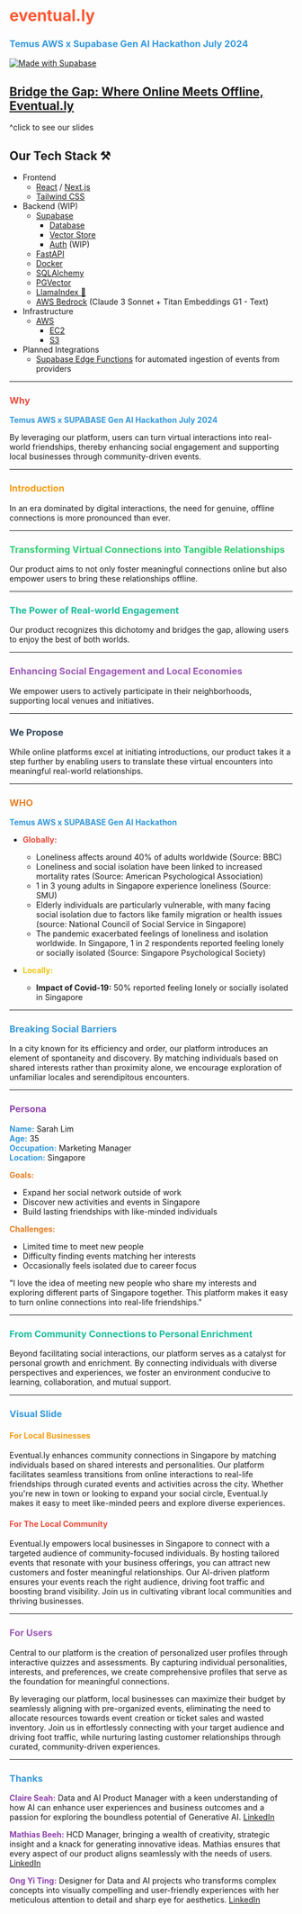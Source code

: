 # <span style="color: #FF5733;">eventual.ly</span>
### <span style="color: #3498DB;">Temus AWS x Supabase Gen AI Hackathon July 2024</span>

<p>
  <a>
    <a href="https://supabase.com">
    <img src="https://supabase.com/badge-made-with-supabase-dark.svg" alt="Made with Supabase">
    </a>
  </a>
</p>

## [Bridge the Gap: Where Online Meets Offline, Eventual.ly](https://www.figma.com/slides/rLw1XTMGoNGI0VhAKCsP41/eventual.ly?node-id=4-59&t=5Pmj7zOE7jYDE68p-1)
^click to see our slides

## Our Tech Stack ⚒️
- Frontend
    - [React](https://react.dev/) / [Next.js](https://nextjs.org/)
    - [Tailwind CSS](https://tailwindcss.com/)
- Backend (WIP)
    - [Supabase](https://supabase.com)
      - [Database](https://supabase.com/database)
      - [Vector Store](https://supabase.com/vector)
      - [Auth](https://supabase.com/auth) (WIP)
    - [FastAPI](https://fastapi.tiangolo.com/)
    - [Docker](https://www.docker.com/)
    - [SQLAlchemy](https://www.sqlalchemy.org/)
    - [PGVector](https://github.com/pgvector/pgvector)
    - [LlamaIndex 🦙](https://www.llamaindex.ai/)
    - [AWS Bedrock](https://aws.amazon.com/bedrock/) (Claude 3 Sonnet + Titan Embeddings G1 - Text)
- Infrastructure
    - [AWS](https://aws.amazon.com/)
        - [EC2](https://aws.amazon.com/ec2/)
        - [S3](https://aws.amazon.com/s3/)
- Planned Integrations
  - [Supabase Edge Functions](https://supabase.com/edge-functions) for automated ingestion of events from providers


---

### <span style="color: #E74C3C;">Why</span>

**<span style="color: #3498DB;">Temus AWS x SUPABASE Gen AI Hackathon July 2024</span>**

By leveraging our platform, users can turn virtual interactions into real-world friendships, thereby enhancing social engagement and supporting local businesses through community-driven events.

---

### <span style="color: #F39C12;">Introduction</span>

In an era dominated by digital interactions, the need for genuine, offline connections is more pronounced than ever.


---

### <span style="color: #2ECC71;">Transforming Virtual Connections into Tangible Relationships</span>

Our product aims to not only foster meaningful connections online but also empower users to bring these relationships offline.

---

### <span style="color: #1ABC9C;">The Power of Real-world Engagement</span>

Our product recognizes this dichotomy and bridges the gap, allowing users to enjoy the best of both worlds.

---

### <span style="color: #9B59B6;">Enhancing Social Engagement and Local Economies</span>

We empower users to actively participate in their neighborhoods, supporting local venues and initiatives.

---

### <span style="color: #34495E;">We Propose</span>

While online platforms excel at initiating introductions, our product takes it a step further by enabling users to translate these virtual encounters into meaningful real-world relationships.

---

### <span style="color: #E67E22;">WHO</span>

**<span style="color: #3498DB;">Temus AWS x SUPABASE Gen AI Hackathon</span>**

- **<span style="color: #E74C3C;">Globally:</span>**
  - Loneliness affects around 40% of adults worldwide (Source: BBC)
  - Loneliness and social isolation have been linked to increased mortality rates (Source: American Psychological Association)
  - 1 in 3 young adults in Singapore experience loneliness (Source: SMU)
  - Elderly individuals are particularly vulnerable, with many facing social isolation due to factors like family migration or health issues (source: National Council of Social Service in Singapore)
  - The pandemic exacerbated feelings of loneliness and isolation worldwide. In Singapore, 1 in 2 respondents reported feeling lonely or socially isolated (Source: Singapore Psychological Society)

- **<span style="color: #F1C40F;">Locally:</span>**
  - **Impact of Covid-19:** 50% reported feeling lonely or socially isolated in Singapore

---

### <span style="color: #3498DB;">Breaking Social Barriers</span>

In a city known for its efficiency and order, our platform introduces an element of spontaneity and discovery. By matching individuals based on shared interests rather than proximity alone, we encourage exploration of unfamiliar locales and serendipitous encounters.

---

### <span style="color: #8E44AD;">Persona</span>

**<span style="color: #3498DB;">Name:</span>** Sarah Lim  
**<span style="color: #3498DB;">Age:</span>** 35  
**<span style="color: #3498DB;">Occupation:</span>** Marketing Manager  
**<span style="color: #3498DB;">Location:</span>** Singapore

**<span style="color: #E67E22;">Goals:</span>**
- Expand her social network outside of work
- Discover new activities and events in Singapore
- Build lasting friendships with like-minded individuals

**<span style="color: #E67E22;">Challenges:</span>**
- Limited time to meet new people
- Difficulty finding events matching her interests
- Occasionally feels isolated due to career focus

"I love the idea of meeting new people who share my interests and exploring different parts of Singapore together. This platform makes it easy to turn online connections into real-life friendships."

---

### <span style="color: #1ABC9C;">From Community Connections to Personal Enrichment</span>

Beyond facilitating social interactions, our platform serves as a catalyst for personal growth and enrichment. By connecting individuals with diverse perspectives and experiences, we foster an environment conducive to learning, collaboration, and mutual support.

---

### <span style="color: #3498DB;">Visual Slide</span>

#### <span style="color: #F39C12;">For Local Businesses</span>

Eventual.ly enhances community connections in Singapore by matching individuals based on shared interests and personalities. Our platform facilitates seamless transitions from online interactions to real-life friendships through curated events and activities across the city. Whether you're new in town or looking to expand your social circle, Eventual.ly makes it easy to meet like-minded peers and explore diverse experiences.

#### <span style="color: #E74C3C;">For The Local Community</span>

Eventual.ly empowers local businesses in Singapore to connect with a targeted audience of community-focused individuals. By hosting tailored events that resonate with your business offerings, you can attract new customers and foster meaningful relationships. Our AI-driven platform ensures your events reach the right audience, driving foot traffic and boosting brand visibility. Join us in cultivating vibrant local communities and thriving businesses.

---

### <span style="color: #9B59B6;">For Users</span>

Central to our platform is the creation of personalized user profiles through interactive quizzes and assessments. By capturing individual personalities, interests, and preferences, we create comprehensive profiles that serve as the foundation for meaningful connections.

By leveraging our platform, local businesses can maximize their budget by seamlessly aligning with pre-organized events, eliminating the need to allocate resources towards event creation or ticket sales and wasted inventory. Join us in effortlessly connecting with your target audience and driving foot traffic, while nurturing lasting customer relationships through curated, community-driven experiences.

---

### <span style="color: #3498DB;">Thanks</span>

**<span style="color: #8E44AD;">Claire Seah:</span>** Data and AI Product Manager with a keen understanding of how AI can enhance user experiences and business outcomes and a passion for exploring the boundless potential of Generative AI. [LinkedIn](https://www.linkedin.com/in/claire-seah/)

**<span style="color: #8E44AD;">Mathias Beeh:</span>** HCD Manager, bringing a wealth of creativity, strategic insight and a knack for generating innovative ideas. Mathias ensures that every aspect of our product aligns seamlessly with the needs of users. [LinkedIn](https://www.linkedin.com/in/mathiasbeeh/)

**<span style="color: #8E44AD;">Ong Yi Ting:</span>** Designer for Data and AI projects who transforms complex concepts into visually compelling and user-friendly experiences with her meticulous attention to detail and sharp eye for aesthetics. [LinkedIn](https://www.linkedin.com/in/yxtxng/)
